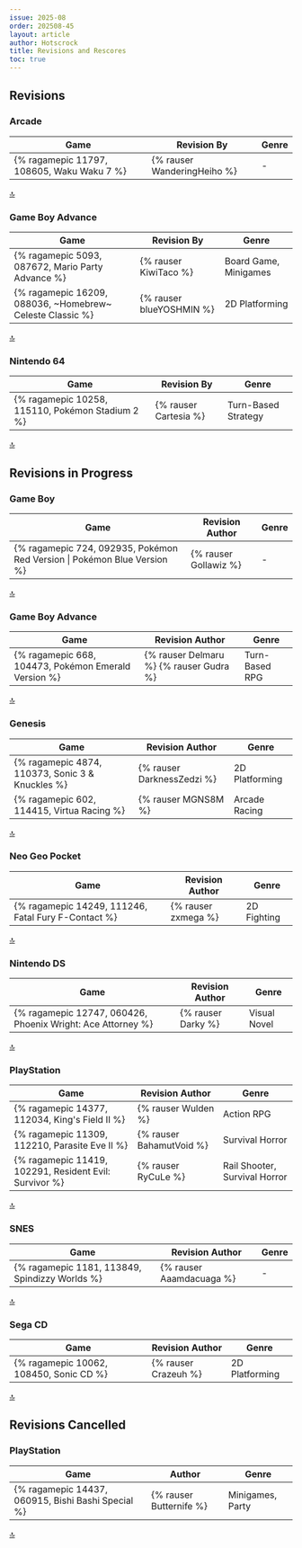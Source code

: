 ```yaml
---
issue: 2025-08
order: 202508-45
layout: article
author: Hotscrock
title: Revisions and Rescores
toc: true
---
```


## Revisions

### Arcade


| Game                                       | Revision By                 | Genre |
| ------------------------------------------ | --------------------------- | ----- |
| {% ragamepic 11797, 108605, Waku Waku 7 %} | {% rauser WanderingHeiho %} | -     |

<a href="#toc">:top:</a>


### Game Boy Advance


| Game                                                      | Revision By              | Genre                 |
| --------------------------------------------------------- | ------------------------ | --------------------- |
| {% ragamepic 5093, 087672, Mario Party Advance %}         | {% rauser KiwiTaco %}    | Board Game, Minigames |
| {% ragamepic 16209, 088036, ~Homebrew~ Celeste Classic %} | {% rauser blueYOSHMIN %} | 2D Platforming        |

<a href="#toc">:top:</a>


### Nintendo 64


| Game                                             | Revision By           | Genre               |
| ------------------------------------------------ | --------------------- | ------------------- |
| {% ragamepic 10258, 115110, Pokémon Stadium 2 %} | {% rauser Cartesia %} | Turn-Based Strategy |

<a href="#toc">:top:</a>



## Revisions in Progress

### Game Boy


| Game                                                                     | Revision Author       | Genre |
| ------------------------------------------------------------------------ | --------------------- | ----- |
| {% ragamepic 724, 092935, Pokémon Red Version \| Pokémon Blue Version %} | {% rauser Gollawiz %} | -     |

<a href="#toc">:top:</a>


### Game Boy Advance


| Game                                                 | Revision Author                         | Genre          |
| ---------------------------------------------------- | --------------------------------------- | -------------- |
| {% ragamepic 668, 104473, Pokémon Emerald Version %} | {% rauser Delmaru %} {% rauser Gudra %} | Turn-Based RPG |

<a href="#toc">:top:</a>


### Genesis


| Game                                             | Revision Author            | Genre          |
| ------------------------------------------------ | -------------------------- | -------------- |
| {% ragamepic 4874, 110373, Sonic 3 & Knuckles %} | {% rauser DarknessZedzi %} | 2D Platforming |
| {% ragamepic 602, 114415, Virtua Racing %}       | {% rauser MGNS8M %}        | Arcade Racing  |

<a href="#toc">:top:</a>


### Neo Geo Pocket


| Game                                                | Revision Author     | Genre       |
| --------------------------------------------------- | ------------------- | ----------- |
| {% ragamepic 14249, 111246, Fatal Fury F-Contact %} | {% rauser zxmega %} | 2D Fighting |

<a href="#toc">:top:</a>


### Nintendo DS


| Game                                                        | Revision Author    | Genre        |
| ----------------------------------------------------------- | ------------------ | ------------ |
| {% ragamepic 12747, 060426, Phoenix Wright: Ace Attorney %} | {% rauser Darky %} | Visual Novel |

<a href="#toc">:top:</a>


### PlayStation


| Game                                                   | Revision Author          | Genre                         |
| ------------------------------------------------------ | ------------------------ | ----------------------------- |
| {% ragamepic 14377, 112034, King's Field II %}         | {% rauser Wulden %}      | Action RPG                    |
| {% ragamepic 11309, 112210, Parasite Eve II %}         | {% rauser BahamutVoid %} | Survival Horror               |
| {% ragamepic 11419, 102291, Resident Evil: Survivor %} | {% rauser RyCuLe %}      | Rail Shooter, Survival Horror |

<a href="#toc">:top:</a>


### SNES


| Game                                           | Revision Author          | Genre |
| ---------------------------------------------- | ------------------------ | ----- |
| {% ragamepic 1181, 113849, Spindizzy Worlds %} | {% rauser Aaamdacuaga %} | -     |

<a href="#toc">:top:</a>


### Sega CD


| Game                                    | Revision Author      | Genre          |
| --------------------------------------- | -------------------- | -------------- |
| {% ragamepic 10062, 108450, Sonic CD %} | {% rauser Crazeuh %} | 2D Platforming |

<a href="#toc">:top:</a>



## Revisions Cancelled

### PlayStation


| Game                                               | Author                  | Genre            |
| -------------------------------------------------- | ----------------------- | ---------------- |
| {% ragamepic 14437, 060915, Bishi Bashi Special %} | {% rauser Butternife %} | Minigames, Party |

<a href="#toc">:top:</a>

